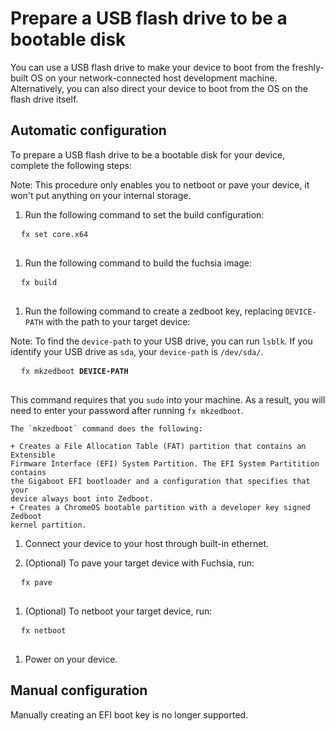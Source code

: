 # Prepare a USB flash drive to be a bootable disk

You can use a USB flash drive to make your device to boot from the freshly-built
OS on your network-connected host development machine. Alternatively, you can also
direct your device to boot from the OS on the flash drive itself.

## Automatic configuration

To prepare a USB flash drive to be a bootable disk for your device, complete the
following steps:

Note: This procedure only enables you to netboot or pave your device, it won't put
anything on your internal storage.

1. Run the following command to set the build configuration:
  <pre class="prettyprint">
  <code class="devsite-terminal">fx set core.x64</code>
  </pre>

1. Run the following command to build the fuchsia image:
  <pre class="prettyprint">
  <code class="devsite-terminal">fx build</code>
  </pre>

1. Run the following command to create a zedboot key, replacing `DEVICE-PATH`
   with the path to your target device:

  Note: To find the `device-path` to your USB drive, you can run `lsblk`.
  If you identify your USB drive as `sda`, your `device-path` is `/dev/sda/`.

  <pre class="prettyprint">
  <code class="devsite-terminal">fx mkzedboot <b>DEVICE-PATH</b></code>
  </pre>

  This command requires that you `sudo` into your machine. As a result, you will
  need to enter your password after running `fx mkzedboot`.

    The `mkzedboot` command does the following:

    + Creates a File Allocation Table (FAT) partition that contains an Extensible
    Firmware Interface (EFI) System Partition. The EFI System Partitition contains
    the Gigaboot EFI bootloader and a configuration that specifies that your
    device always boot into Zedboot.
    + Creates a ChromeOS bootable partition with a developer key signed Zedboot
    kernel partition.

1. Connect your device to your host through built-in ethernet.

1. (Optional) To pave your target device with Fuchsia, run:
  <pre class="prettyprint">
  <code class="devsite-terminal">fx pave</code>
  </pre>

1. (Optional) To netboot your target device, run:
  <pre class="prettyprint">
  <code class="devsite-terminal">fx netboot</code>
  </pre>

1. Power on your device.

## Manual configuration

Manually creating an EFI boot key is no longer supported.
